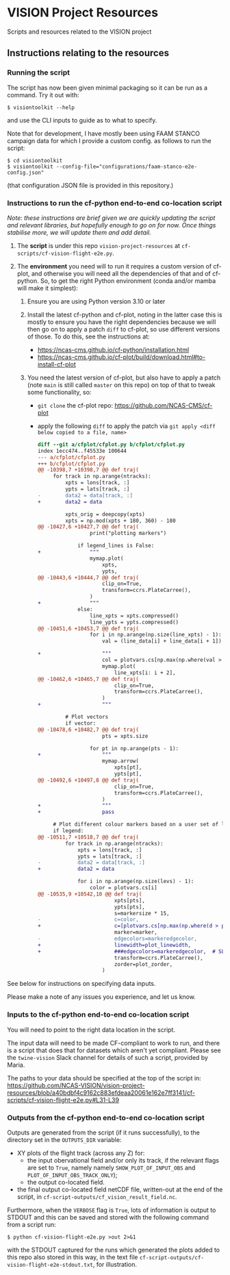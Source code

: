 # VISION Project Resources

Scripts and resources related to the VISION project 

## Instructions relating to the resources

### Running the script

The script has now been given minimal packaging so it can be
run as a command. Try it out with:

```console
$ visiontoolkit --help
```

and use the CLI inputs to guide as to what to specify.

Note that for development, I have mostly been using FAAM STANCO campaign
data for which I provide a custom config. as follows to run the script:

```console
$ cd visiontoolkit
$ visiontoolkit --config-file="configurations/faam-stanco-e2e-config.json"
```

(that configuration JSON file is provided in this repository.)


### Instructions to run the cf-python end-to-end co-location script

*Note: these instructions are brief given we are quickly updating
the script and relevant libraries, but hopefully enough to go on
for now. Once things stabilise more, we will update them and add
detail.*

1. The **script** is under this repo `vision-project-resources` at
   `cf-scripts/cf-vision-flight-e2e.py`.

2. The **environment** you need will to run it requires a custom version of
   cf-plot, and otherwise you will need all the
   dependencies of that and of cf-python. So, to get the right
   Python environment (conda and/or mamba will make it simplest):

   1. Ensure you are using Python version 3.10 or later
   2. Install the latest cf-python and cf-plot, noting in the latter case this
      is mostly to ensure you have the right dependencies because we will
      then go on to apply a patch `diff` to cf-plot, so use different
      versions of those. To do this, see the instructions at:

      * https://ncas-cms.github.io/cf-python/installation.html
      * https://ncas-cms.github.io/cf-plot/build/download.html#to-install-cf-plot

   3. You need the latest version of cf-plot, but also have to apply a
      patch (note `main` is still called `master` on this repo) on top
      of that to tweak some functionality, so:

      * `git clone` the cf-plot repo: https://github.com/NCAS-CMS/cf-plot
      * apply the following `diff` to apply the patch via
        `git apply <diff below copied to a file, name>`

        ```diff
        diff --git a/cfplot/cfplot.py b/cfplot/cfplot.py
        index 1ecc474..f45533e 100644
        --- a/cfplot/cfplot.py
        +++ b/cfplot/cfplot.py
        @@ -10398,7 +10398,7 @@ def traj(
             for track in np.arange(ntracks):
                 xpts = lons[track, :]
                 ypts = lats[track, :]
        -        data2 = data[track, :]
        +        data2 = data

                 xpts_orig = deepcopy(xpts)
                 xpts = np.mod(xpts + 180, 360) - 180
        @@ -10427,6 +10427,7 @@ def traj(
                         print("plotting markers")

                     if legend_lines is False:
        +                """
                         mymap.plot(
                             xpts,
                             ypts,
        @@ -10443,6 +10444,7 @@ def traj(
                             clip_on=True,
                             transform=ccrs.PlateCarree(),
                         )
        +                """
                     else:
                         line_xpts = xpts.compressed()
                         line_ypts = ypts.compressed()
        @@ -10451,6 +10453,7 @@ def traj(
                         for i in np.arange(np.size(line_xpts) - 1):
                             val = (line_data[i] + line_data[i + 1]) / 2.0

        +                    """
                             col = plotvars.cs[np.max(np.where(val > plotvars.levels))]
                             mymap.plot(
                                 line_xpts[i: i + 2],
        @@ -10462,6 +10465,7 @@ def traj(
                                 clip_on=True,
                                 transform=ccrs.PlateCarree(),
                             )
        +                    """

                 # Plot vectors
                 if vector:
        @@ -10478,6 +10482,7 @@ def traj(
                             pts = xpts.size

                         for pt in np.arange(pts - 1):
        +                    """
                             mymap.arrow(
                                 xpts[pt],
                                 ypts[pt],
        @@ -10492,6 +10497,8 @@ def traj(
                                 clip_on=True,
                                 transform=ccrs.PlateCarree(),
                             )
        +                    """
        +                    pass

             # Plot different colour markers based on a user set of levels
             if legend:
        @@ -10511,7 +10518,7 @@ def traj(
                 for track in np.arange(ntracks):
                     xpts = lons[track, :]
                     ypts = lats[track, :]
        -            data2 = data[track, :]
        +            data2 = data

                     for i in np.arange(np.size(levs) - 1):
                         color = plotvars.cs[i]
        @@ -10535,9 +10542,10 @@ def traj(
                                 xpts[pts],
                                 ypts[pts],
                                 s=markersize * 15,
        -                        c=color,
        +                        c=[plotvars.cs[np.max(np.where(d > plotvars.levels))] for d in data2[pts]],
                                 marker=marker,
        -                        edgecolors=markeredgecolor,
        +                        linewidth=plot_linewidth,
        +                        ###edgecolors=markeredgecolor,  # SLB BUG HERE
                                 transform=ccrs.PlateCarree(),
                                 zorder=plot_zorder,
                             )

        ```

See below for instructions on specifying data inputs.

Please make a note of any issues you experience, and let us know.


### Inputs to the cf-python end-to-end co-location script

You will need to point to the right data location in the script.

The input data will need to be made
CF-compliant to work to run, and there is a script that does that
for datasets which aren't yet compliant. Please see the `twine-vision`
Slack channel for details of such a script, provided by Maria.

The paths to your data should be specified at the top of the script in:
https://github.com/NCAS-VISION/vision-project-resources/blob/a40bdbf4c9162c883efdeaa20061e162e7ff3141/cf-scripts/cf-vision-flight-e2e.py#L31-L39


### Outputs from the cf-python end-to-end co-location script

Outputs are generated from the script (if it runs successfully), to
the directory set in the `OUTPUTS_DIR` variable:

* XY plots of the flight track (across any Z) for:
  * the input obervational field and/or only its track, if the relevant
    flags are set to `True`, namely
    namely `SHOW_PLOT_OF_INPUT_OBS` and `PLOT_OF_INPUT_OBS_TRACK_ONLY`);
  * the output co-located field.
* the final output co-located field netCDF file, written-out at the
  end of the script, in `cf-script-outputs/cf_vision_result_field.nc`.

Furthermore, when the `VERBOSE` flag is `True`, lots of information is
output to STDOUT and this can be saved and stored with the following
command from a script run:

```console
$ python cf-vision-flight-e2e.py >out 2>&1
```

with the STDOUT captured for the runs which generated the plots
added to this repo also stored in this way, in the text file
`cf-script-outputs/cf-vision-flight-e2e-stdout.txt`, for illustration.
